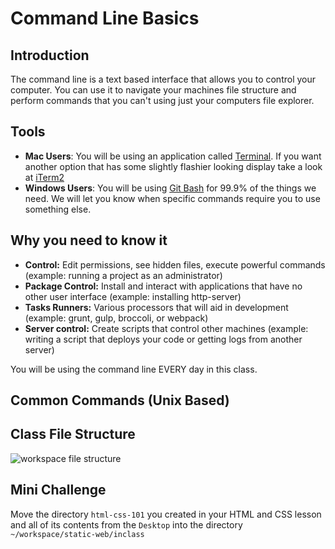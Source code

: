 # Command Line Basics

## Introduction
The command line is a text based interface that allows you to control your computer.  You can use it to navigate your machines file structure and perform commands that you can't using just your computers file explorer.

## Tools
* __Mac Users__:  You will be using an application called [Terminal](https://support.apple.com/guide/terminal/welcome/mac).  If you want another option that has some slightly flashier looking display take a look at [iTerm2](https://www.iterm2.com/)
* __Windows Users__:  You will be using [Git Bash](https://git-scm.com/book/en/v2/Getting-Started-The-Command-Line) for 99.9% of the things we need.  We will let you know when specific commands require you to use something else.

## Why you need to know it
* __Control:__ Edit permissions, see hidden files, execute powerful commands (example:  running a project as an administrator)
* __Package Control:__ Install and interact with applications that have no other user interface (example: installing http-server)
* __Tasks Runners:__ Various processors that will aid in development (example: grunt, gulp, broccoli, or webpack)
* __Server control:__ Create scripts that control other machines (example: writing a script that deploys your code or getting logs from another server)

You will be using the command line EVERY day in this class.

## Common Commands (Unix Based)

## Class File Structure
![workspace file structure](./images/workspace_file_structure.png)

## Mini Challenge
Move the directory `html-css-101` you created in your HTML and CSS lesson and all of its contents from the `Desktop` into the directory `~/workspace/static-web/inclass`